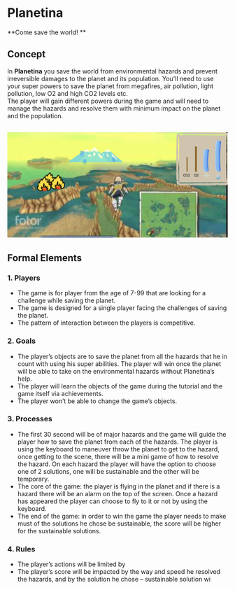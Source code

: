 # Planetina

**Come save the world! **

## Concept

In **Planetina** you save the world from environmental hazards and prevent irreversible damages to the planet and its population. You'll need to use your super powers to save the planet from megafires, air pollution, light pollution, low O2 and high CO2 levels etc.  
The player will gain different powers during the game and will need to manage the hazards and resolve them with minimum impact on the planet and the population.

![Fly over](./flyover.png)
---

## Formal Elements

### 1. Players

* The game is for player from the age of 7-99 that are looking for a challenge while saving the planet. 
* The game is designed for a single player facing the challenges of saving the planet.
* The pattern of interaction between the players is competitive.



### 2. Goals

* The player’s objects are to save the planet from all the hazards that he in count with using his super abilities. The player will win once the planet will be able to take on the environmental hazards without Planetina’s help.
* The player will learn the objects of the game during the tutorial and the game itself via achievements.
* The player won’t be able to change the game’s objects.



### 3. Processes

* The first 30 second will be of major hazards and the game will guide the player how to save the planet from each of the hazards. The player is using the keyboard to maneuver throw the planet to get to the hazard, once getting to the scene, there will be a mini game of how to resolve the hazard. On each hazard the player will have the option to choose one of 2 solutions, one will be sustainable and the other will be temporary.
* The core of the game: the player is flying in the planet and if there is a hazard there will be an alarm on the top of the screen. Once a hazard has appeared the player can choose to fly to it or not by using the keyboard. 
* The end of the game: in order to win the game the player needs to make must of the solutions he chose be sustainable, the score will be higher for the sustainable solutions.

### 4. Rules

* The player’s actions will be limited by 
* The player’s score will be impacted by the way and speed he resolved the hazards, and by the solution he chose – sustainable solution wi